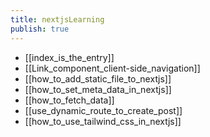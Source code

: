 ```yaml
---
title: nextjsLearning
publish: true
---
```


- [[index_is_the_entry]]
- [[Link_component_client-side_navigation]]
- [[how_to_add_static_file_to_nextjs]]
- [[how_to_set_meta_data_in_nextjs]]
- [[how_to_fetch_data]]
- [[use_dynamic_route_to_create_post]]
- [[how_to_use_tailwind_css_in_nextjs]]

